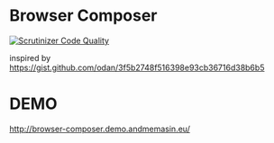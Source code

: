 # Browser Composer
[![Scrutinizer Code Quality](https://scrutinizer-ci.com/g/TonisOrmisson/browser-composer/badges/quality-score.png?b=master)](https://scrutinizer-ci.com/g/TonisOrmisson/browser-composer/?branch=master)

inspired by
https://gist.github.com/odan/3f5b2748f516398e93cb36716d38b6b5

# DEMO
http://browser-composer.demo.andmemasin.eu/
